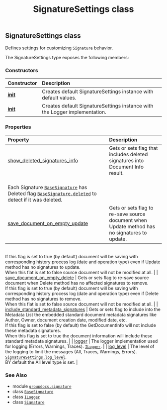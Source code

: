 ﻿---
title: SignatureSettings class
second_title: GroupDocs.Signature for Python via .NET API References
description: 
type: docs
url: /python-net/groupdocs.signature/signaturesettings/
is_root: false
weight: 110
---

## SignatureSettings class

Defines settings for customizing [`Signature`](/signature/python-net/groupdocs.signature/signature) behavior.



The SignatureSettings type exposes the following members:

### Constructors
| Constructor | Description |
| :- | :- |
| [__init__](/signature/python-net/groupdocs.signature/signaturesettings/__init__/#) | Creates default SignatureSettings instance with default values. |
| [__init__](/signature/python-net/groupdocs.signature/signaturesettings/__init__/#groupdocs.signature.logging.ILogger) | Creates default SignatureSettings instance with the Logger implementation. |


### Properties
| Property | Description |
| :- | :- |
| [show_deleted_signatures_info](/signature/python-net/groupdocs.signature/signaturesettings/show_deleted_signatures_info) | Gets or sets flag that includes deleted signatures into Document Info result.<br/>Each Signature [`BaseSignature`](/signature/python-net/groupdocs.signature.domain/basesignature) has Deleted flag [`BaseSignature.deleted`](/signature/python-net/groupdocs.signature.domain/basesignature#deleted) to detect if it was deleted. |
| [save_document_on_empty_update](/signature/python-net/groupdocs.signature/signaturesettings/save_document_on_empty_update) | Gets or sets flag to re-save source document when Update method has no signatures to update.<br/>If this flag is set to true (by default) document will be saving with corresponding history process log (date and operation type) even if Update method has no signatures to update.<br/>When this flat is set to false source document will not be modified at all. |
| [save_document_on_empty_delete](/signature/python-net/groupdocs.signature/signaturesettings/save_document_on_empty_delete) | Gets or sets flag to re-save source document when Delete method has no affected signatures to remove.<br/>If this flag is set to true (by default) document will be saving with corresponding history process log (date and operation type) even if Delete method has no signatures to remove.<br/>When this flat is set to false source document will not be modified at all. |
| [include_standard_metadata_signatures](/signature/python-net/groupdocs.signature/signaturesettings/include_standard_metadata_signatures) | Gets or sets flag to include into the Metadata List the embedded standard document metadata signatures like Author, Owner, document creation date, modified date, etc.<br/>If this flag is set to false (by default) the GetDocumentInfo will not include these metadata signatures.<br/>When this flag is set to true the document information will include these standard metadata signatures. |
| [logger](/signature/python-net/groupdocs.signature/signaturesettings/logger) | The logger implementation used for logging (Errors, Warnings, Traces). [`ILogger`](/signature/python-net/groupdocs.signature.logging/ilogger). |
| [log_level](/signature/python-net/groupdocs.signature/signaturesettings/log_level) | The level of the logging to limit the messages (All, Traces, Warnings, Errors). [`SignatureSettings.log_level`](/signature/python-net/groupdocs.signature/signaturesettings#log_level).<br/>BY default the All level type is set. |



### See Also
* module [`groupdocs.signature`](..)
* class [`BaseSignature`](/signature/python-net/groupdocs.signature.domain/basesignature)
* class [`ILogger`](/signature/python-net/groupdocs.signature.logging/ilogger)
* class [`Signature`](/signature/python-net/groupdocs.signature/signature)
